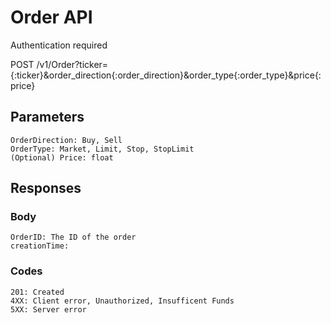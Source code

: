 # Order API

Authentication required

POST /v1/Order?ticker={:ticker}&order_direction{:order_direction}&order_type{:order_type}&price{:price}

## Parameters
    OrderDirection: Buy, Sell
    OrderType: Market, Limit, Stop, StopLimit
    (Optional) Price: float

## Responses

### Body

    OrderID: The ID of the order
    creationTime: 

### Codes

    201: Created
    4XX: Client error, Unauthorized, Insufficent Funds
    5XX: Server error

 
